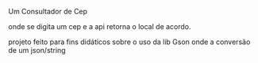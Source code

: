Um Consultador de Cep

onde se digita um cep e a api retorna o local de acordo.

projeto feito para fins didáticos sobre o uso da lib Gson onde a conversão de um json/string 
